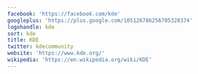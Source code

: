 ```yaml
---
facebook: 'https://facebook.com/kde'
googleplus: 'https://plus.google.com/105126786256705328374'
logohandle: kde
sort: kde
title: KDE
twitter: kdecommunity
website: 'https://www.kde.org/'
wikipedia: 'https://en.wikipedia.org/wiki/KDE'
---
```

